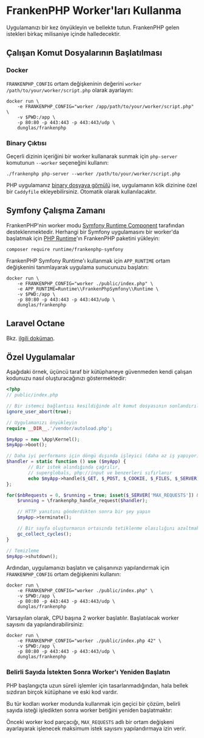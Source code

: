 # FrankenPHP Worker'ları Kullanma

Uygulamanızı bir kez önyükleyin ve bellekte tutun.
FrankenPHP gelen istekleri birkaç milisaniye içinde halledecektir.

## Çalışan Komut Dosyalarının Başlatılması

### Docker

`FRANKENPHP_CONFIG` ortam değişkeninin değerini `worker /path/to/your/worker/script.php` olarak ayarlayın:

```console
docker run \
    -e FRANKENPHP_CONFIG="worker /app/path/to/your/worker/script.php" \
    -v $PWD:/app \
    -p 80:80 -p 443:443 -p 443:443/udp \
    dunglas/frankenphp
```

### Binary Çıktısı

Geçerli dizinin içeriğini bir worker kullanarak sunmak için `php-server` komutunun `--worker` seçeneğini kullanın:

```console
./frankenphp php-server --worker /path/to/your/worker/script.php
```

PHP uygulamanız [binary dosyaya gömülü](embed.md) ise, uygulamanın kök dizinine özel bir `Caddyfile` ekleyebilirsiniz.
Otomatik olarak kullanılacaktır.

## Symfony Çalışma Zamanı

FrankenPHP'nin worker modu [Symfony Runtime Component](https://symfony.com/doc/current/components/runtime.html) tarafından desteklenmektedir.
Herhangi bir Symfony uygulamasını bir worker'da başlatmak için [PHP Runtime](https://github.com/php-runtime/runtime)'ın FrankenPHP paketini yükleyin:

```console
composer require runtime/frankenphp-symfony
```

FrankenPHP Symfony Runtime'ı kullanmak için `APP_RUNTIME` ortam değişkenini tanımlayarak uygulama sunucunuzu başlatın:

```console
docker run \
    -e FRANKENPHP_CONFIG="worker ./public/index.php" \
    -e APP_RUNTIME=Runtime\\FrankenPhpSymfony\\Runtime \
    -v $PWD:/app \
    -p 80:80 -p 443:443 -p 443:443/udp \
    dunglas/frankenphp
```

## Laravel Octane

Bkz. [ilgili doküman](laravel.md#laravel-octane).

## Özel Uygulamalar

Aşağıdaki örnek, üçüncü taraf bir kütüphaneye güvenmeden kendi çalışan kodunuzu nasıl oluşturacağınızı göstermektedir:

```php
<?php
// public/index.php

// Bir istemci bağlantısı kesildiğinde alt komut dosyasının sonlandırılmasını önleyin
ignore_user_abort(true);

// Uygulamanızı önyükleyin
require __DIR__.'/vendor/autoload.php';

$myApp = new \App\Kernel();
$myApp->boot();

// Daha iyi performans için döngü dışında işleyici (daha az iş yapıyor)
$handler = static function () use ($myApp) {
        // Bir istek alındığında çağrılır,
        // superglobals, php://input ve benzerleri sıfırlanır
        echo $myApp->handle($_GET, $_POST, $_COOKIE, $_FILES, $_SERVER);
};

for($nbRequests = 0, $running = true; isset($_SERVER['MAX_REQUESTS']) && ($nbRequests < ((int)$_SERVER['MAX_REQUESTS'])) && $running; ++$nbRequests) {
    $running = \frankenphp_handle_request($handler);

    // HTTP yanıtını gönderdikten sonra bir şey yapın
    $myApp->terminate();

    // Bir sayfa oluşturmanın ortasında tetiklenme olasılığını azaltmak için çöp toplayıcıyı çağırın
    gc_collect_cycles();
}

// Temizleme
$myApp->shutdown();
```

Ardından, uygulamanızı başlatın ve çalışanınızı yapılandırmak için `FRANKENPHP_CONFIG` ortam değişkenini kullanın:

```console
docker run \
    -e FRANKENPHP_CONFIG="worker ./public/index.php" \
    -v $PWD:/app \
    -p 80:80 -p 443:443 -p 443:443/udp \
    dunglas/frankenphp
```

Varsayılan olarak, CPU başına 2 worker başlatılır.
Başlatılacak worker sayısını da yapılandırabilirsiniz:

```console
docker run \
    -e FRANKENPHP_CONFIG="worker ./public/index.php 42" \
    -v $PWD:/app \
    -p 80:80 -p 443:443 -p 443:443/udp \
    dunglas/frankenphp
```

### Belirli Sayıda İstekten Sonra Worker'ı Yeniden Başlatın

<!-- textlint-disable -->
PHP başlangıçta uzun süreli işlemler için tasarlanmadığından, hala bellek sızdıran birçok kütüphane ve eski kod vardır.
<!-- textlint-enable -->
Bu tür kodları worker modunda kullanmak için geçici bir çözüm, belirli sayıda isteği işledikten sonra worker betiğini yeniden başlatmaktır:

Önceki worker kod parçacığı, `MAX_REQUESTS` adlı bir ortam değişkeni ayarlayarak işlenecek maksimum istek sayısını yapılandırmaya izin verir.
